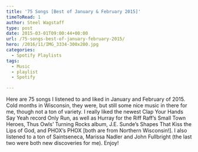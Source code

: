 ```yaml
---
title: '75 Songs [Best of January & February 2015]'
timeToRead: 1 
author: Steel Wagstaff
type: post
date: 2015-03-01T09:00:44+00:00
url: /75-songs-best-of-january-february-2015/
hero: /2016/11/IMG_3334-300x200.jpg
categories:
  - Spotify Playlists
tags:
  - Music
  - playlist
  - Spotify

---
```

Here are 75 songs I listened to and liked in January and February of 2015. Cold months in Wisconsin, they were, but still some nice music in there for me, though not a ton of variety. I really liked the newest Clap Your Hands Say Yeah record Only Run, as well as Hurray for the Riff Raff&#8217;s Small Town Heroes, Thus Owls&#8217; Turning Rocks album, J.E. Sunde&#8217;s Shapes That Kiss the Lips of God, and PHOX&#8217;s PHOX [both are from Northern Wisconsin!]. I also listened to a ton of Saintseneca, Marissa Nadler and John Fullbright (the last two were both new discoveries for me). Enjoy!
